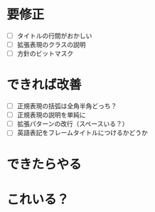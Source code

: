 # 要修正
- [ ] タイトルの行間がおかしい
- [ ] 拡張表現のクラスの説明
- [ ] 方針のビットマスク

# できれば改善
- [ ] 正規表現の括弧は全角半角どっち？
- [ ] 正規表現の説明を単純に
- [ ] 拡張パターンの改行（スペースいる？）
- [ ] 英語表記をフレームタイトルにつけるかどうか

# できたらやる

# これいる？

